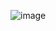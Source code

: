 ![image](https://user-images.githubusercontent.com/72240950/186564079-cf6b4d68-7a7c-44b6-a486-94e2b561571f.png)

